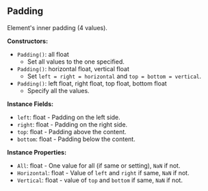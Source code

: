 ## Padding

Element's inner padding (4 values).


**Constructors:**
- `Padding()`: all float
  - Set all values to the one specified.
- `Padding()`: horizontal float, vertical float
  - Set `left = right = horizontal` and `top = bottom = vertical`.
- `Padding()`: left float, right float, top float, bottom float
  - Specify all the values.

**Instance Fields:**
- `left`: float - Padding on the left side.
- `right`: float - Padding on the right side.
- `top`: float - Padding above the content.
- `bottom`: float - Padding below the content.

**Instance Properties:**
- `All`: float - One value for all (if same or setting), `NaN` if not.
- `Horizontal`: float - Value of `left` and `right` if same, `NaN` if not.
- `Vertical`: float - value of `top` and `bottom` if same, `NaN` if not.
